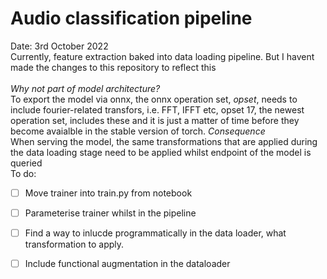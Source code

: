 # Audio classification pipeline 

Date: 3rd October 2022 
<br>
Currently, feature extraction baked into data loading pipeline. But I havent
made the changes to this repository to reflect this
<br>
<br>
_Why not part of model architecture?_
<br>
To export the model via onnx, the onnx operation set, _opset_, needs to include
fourier-related transfors, i.e. FFT, IFFT etc, opset 17, the newest operation
set, includes these and it is just a matter of time before they become
avaialble in the stable version of torch. 
_Consequence_
<br>
When serving the model, the same transformations that are applied during the
data loading stage need to be applied whilst endpoint of the model is queried 
<br>
To do:
- [ ] Move trainer into train.py from notebook 
- [ ] Parameterise trainer whilst in the pipeline
- [ ] Find a way to inlucde programmatically in the data loader, what
  transformation to apply. 
- [ ] Include functional augmentation in the dataloader 

